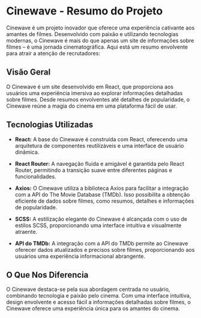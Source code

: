 
# Cinewave - Resumo do Projeto

Cinewave é um projeto inovador que oferece uma experiência cativante aos amantes de filmes. Desenvolvido com paixão e utilizando tecnologias modernas, o Cinewave é mais do que apenas um site de informações sobre filmes – é uma jornada cinematográfica. Aqui está um resumo envolvente para atrair a atenção de recrutadores:

## Visão Geral

O Cinewave é um site desenvolvido em React, que proporciona aos usuários uma experiência imersiva ao explorar informações detalhadas sobre filmes. Desde resumos envolventes até detalhes de popularidade, o Cinewave reúne a magia do cinema em uma plataforma fácil de usar.

## Tecnologias Utilizadas

- **React:** A base do Cinewave é construída com React, oferecendo uma arquitetura de componentes reutilizáveis e uma interface de usuário dinâmica.

- **React Router:** A navegação fluida e amigável é garantida pelo React Router, permitindo a transição suave entre diferentes páginas e funcionalidades.

- **Axios:** O Cinewave utiliza a biblioteca Axios para facilitar a integração com a API do The Movie Database (TMDb). Isso possibilita a obtenção eficiente de dados sobre filmes, como resumos, detalhes e informações de popularidade.

- **SCSS:** A estilização elegante do Cinewave é alcançada com o uso de estilos SCSS, proporcionando uma interface intuitiva e visualmente atraente.

- **API do TMDb:** A integração com a API do TMDb permite ao Cinewave oferecer dados atualizados e precisos sobre filmes, proporcionando aos usuários uma experiência informacional abrangente.

## O Que Nos Diferencia

O Cinewave destaca-se pela sua abordagem centrada no usuário, combinando tecnologia e paixão pelo cinema. Com uma interface intuitiva, design envolvente e acesso fácil a informações detalhadas sobre filmes, o Cinewave oferece uma experiência única para os amantes do cinema.


